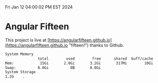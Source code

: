 Fri Jan 12 04:00:02 PM EST 2024

# Angular Fifteen


This project is live at [https://angularfifteen.github.io](https://angularfifteen.github.io "fifteen!") thanks to Github.

```bash
System Memory
               total        used        free      shared  buff/cache   available
Mem:            15Gi       2.0Gi       3.2Gi       317Mi        10Gi        13Gi
Swap:          8.0Gi          0B       8.0Gi
System Storage
1.2G	.
